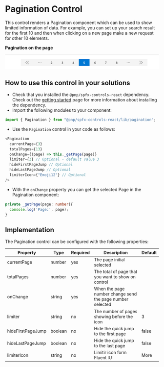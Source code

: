 # Pagination Control

This control renders a Pagination component which can be used to show limited information of data. For example, you can set up your search result for the first 10 and then when clicking on a new page make a new request for other 10 elements.   

**Pagination on the page**

![Pagination control](../assets/Pagination.gif)


## How to use this control in your solutions

- Check that you installed the `@pnp/spfx-controls-react` dependency. Check out the [getting started](../../#getting-started) page for more information about installing the dependency.
- Import the following modules to your component:

```typescript
import { Pagination } from "@pnp/spfx-controls-react/lib/pagination";
```

- Use the `Pagination` control in your code as follows:

```typescript
<Pagination
  currentPage={3}
  totalPages={13} 
  onChange={(page) => this._getPage(page)}
  limiter={3} // Optional - default value 3
  hideFirstPageJump // Optional
  hideLastPageJump // Optional
  limiterIcon={"Emoji12"} // Optional
/>
```

- With the `onChange` property you can get the selected Page in the Pagination component:

```typescript
private _getPage(page: number){
  console.log('Page:', page);
}
```

## Implementation

The Pagination control can be configured with the following properties:

| Property | Type | Required | Description | Default |
| ---- | ---- | ---- | ---- | ---- |
| currentPage | number | yes | The page initial selected | |
| totalPages | number | yes | The total of page that you want to show on control |  |
| onChange | string | yes| When the page number change send the page number selected |  |
| limiter | string | no | The number of pages showing before the icon | 3 |
| hideFirstPageJump | boolean | no | Hide the quick jump to the first page | false |
| hideLastPageJump | boolean | no | Hide the quick jump to the last page | false |
| limiterIcon | string | no | Limitir icon form Fluent IU | More |
